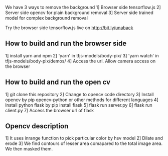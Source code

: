 We have 3 ways to remove the background
1] Browser side tensorflow.js
2] Server side opencv for plain background removal
3] Server side trained model for complex background removal


Try the browser side tensorflow.js live on http://bit.ly/unaback

How to build and run the browser side 
-------------

1] install yarn and npm
2] 'yarn' in tfjs-models/body-pix/
3] 'yarn watch' in tfjs-models/body-pix/demos/
4] Access the url. Allow camera access on the browser



How to build and run the open cv 
-------------
1] git clone this repository
2] Change to opencv code directory
3] Install opencv by pip opencv-python or other methods for different languages
4] Install python flask by pip install flask
5] flask run server.py
6]  flask run client.py
7] Access the browser url of flask

Opencv description
-------------
1] It uses inrange function to pick particular color by hsv model
2] Dilate and erode
3] We find contours of lesser area comapared to the total image area. We then masked them. 

